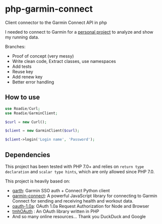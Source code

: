 # php-garmin-connect
Client connector to the Garmin Connect API in php

I needed to connect to Garmin for a [personal project](https://github.com/Roadie-xx/Runners-High) to analyze and show my running data.

Branches:
- Proof of concept (very messy)
- Write clean code, Extract classes, use namespaces
- Add tests
- Reuse key
- Add renew key
- Better error handling

## How to use
````php
use Roadie/Curl;
use Roadie/GarminClient;

$curl = new Curl();

$client = new GarminClient($curl);

$client->login('Login name', 'Password');
````

## Dependencies
This project has been tested with PHP 7.0+ and relies on `return type declaration` and `scalar type hints`, 
which are only allowed since PHP 7.0. 


This project is heavily based on: 
- [garth](https://github.com/matin/garth/blob/main/garth/sso.py): Garmin SSO auth + Connect Python client
- [garmin-connect](https://github.com/Pythe1337N/garmin-connect): A powerful JavaScript library for connecting to Garmin Connect for sending and receiving health and workout data.
- [oauth-1.0a](https://github.com/ddo/oauth-1.0a): OAuth 1.0a Request Authorization for Node and Browser
- [tmhOAuth](https://github.com/themattharris/tmhOAuth) : An OAuth library written in PHP
- And so many online resources... Thank you DuckDuck and Google
